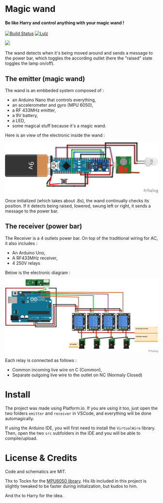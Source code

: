 # Magic wand

#### Be like Harry and control anything with your magic wand !
[![Build Status](https://travis-ci.com/k0rventen/magic-wand.svg?branch=master)](https://travis-ci.com/k0rventen/magic-wand)
[![Lulz](https://img.shields.io/badge/not_for-muggles-blue.svg)]()

![](wand.gif)

The wand detects when it's being moved around and sends a message to the power bar, which toggles the according outlet (here the "raised" state toggles the lamp on/off).

## The emitter (magic wand)

The wand is an embbeded system composed of :

- an Arduino Nano that controls everything,
- an accelerometer and gyro (MPU 6050),
- a RF 433MHz emitter,
- a 9V battery,
- a LED,
- some magical stuff because it's a magic wand.

Here is an view of the electronic inside the wand :

![](emitter/wand.png) 

Once initialized (which takes about .8s), the wand continually checks its position. If it detects being raised, lowered, swung left or right, it sends a message to the power bar.


## The receiver (power bar)

The Receiver is a 4 outlets power bar. On top of the traditional wiring for AC, it also includes :

- An Arduino Uno,
- A RF433MHz receiver,
- 4 250V relays

Below is the electronic diagram : 

![](receiver/bar.png) 

Each relay is connected as follows : 

- Common incoming live wire on C (Common),
- Separate outgoing live wire to the outlet on NC (Normaly Closed)

# Install

The project was made using Platform.io. 
If you are using it too, just open the two folders `emitter` and `receiver` in VSCode, and everything will be done automagically.

If using the Arduino IDE, you will first need to install the `VirtualWire` library.
Then, open the two `src` subfolders in the IDE and you will be able to compile/upload.

# License & Credits

Code and schematics are MIT.

Thx to Tockn for the [MPU6050 library](https://github.com/tockn/MPU6050_tockn). His lib included in this project is slightly tweaked to be faster during initialization, but kudos to him.

And thx to Harry for the idea.